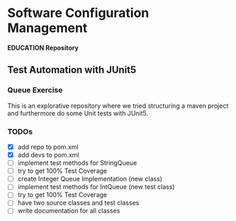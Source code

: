 # Software Configuration Management #

**EDUCATION Repository**

## Test Automation with JUnit5 ##

### Queue Exercise ###

This is an explorative repository where we tried structuring a maven project and furthermore do some Unit tests with JUnit5.

### TODOs ###

-[x] add repo to pom.xml
-[x] add devs to pom.xml
-[ ] implement test methods for StringQueue
-[ ] try to get 100% Test Coverage
-[ ] create Integer Queue Implementation (new class)
-[ ] implement test methods for IntQueue (new test class)
-[ ] try to get 100% Test Coverage
-[ ] have two source classes and test classes 
-[ ] write documentation for all classes
